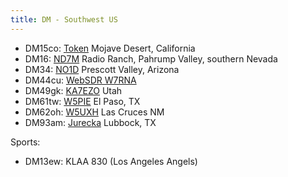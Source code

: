 ```yaml
---
title: DM - Southwest US
---
```


* DM15co: [Token](http://tokenradio.proxy.kiwisdr.com:8073/)
  Mojave Desert, California
* DM16: [ND7M](http://74.82.153.108:8073/)
  Radio Ranch, Pahrump Valley, southern Nevada
* DM34: [NO1D](http://no1d.duckdns.org:8073/)
  Prescott Valley, Arizona
* DM44cu: [WebSDR W7RNA](http://w7rna.dyndns-remote.com:18901/)
* DM49gk: [KA7EZO](http://ka7ezo.proxy.kiwisdr.com:8073/)
  Utah
* DM61tw: [W5PIE](http://w5pie.proxy.kiwisdr.com:8073/)
  El Paso, TX
* DM62oh: [W5UXH](http://w5uxh-kiwi.dyndns.org:8073/)
  Las Cruces NM
* DM93am: [Jurecka](http://kiwisdr.jurecka.net:8073/)
  Lubbock, TX

Sports:

* DM13ew: KLAA 830 (Los Angeles Angels)
